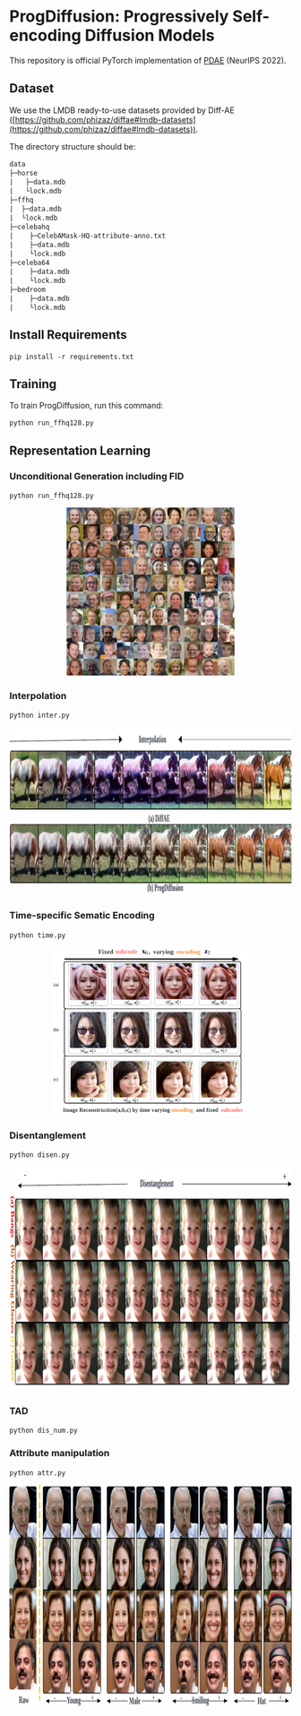 # ProgDiffusion: Progressively Self-encoding Diffusion Models

This repository is official PyTorch implementation of [PDAE](https://arxiv.org/abs/2212.12990) (NeurIPS 2022).



## Dataset

We use the LMDB ready-to-use datasets provided by Diff-AE ([https://github.com/phizaz/diffae#lmdb-datasets](https://github.com/phizaz/diffae#lmdb-datasets)).

The directory structure should be:

```
data
├─horse
|   ├─data.mdb
|   └lock.mdb
├─ffhq
|  ├─data.mdb
|  └lock.mdb
├─celebahq
|    ├─CelebAMask-HQ-attribute-anno.txt
|    ├─data.mdb
|    └lock.mdb
├─celeba64
|    ├─data.mdb
|    └lock.mdb
├─bedroom
|    ├─data.mdb
|    └lock.mdb
```


## Install Requirements
```
pip install -r requirements.txt
```



## Training

To train ProgDiffusion, run this command:

```
python run_ffhq128.py
```




## Representation Learning

### Unconditional Generation including FID

```
python run_ffhq128.py
```

<div align=center><img src="./gen.png" height="300"/></div>



### Interpolation


```
python inter.py
```

<div align=center><img src="./inter.png" height="300"/></div>

### Time-specific Sematic Encoding


```
python time.py
```

<div align=center><img src="./time.png" height="300"/></div>





### Disentanglement

```
python disen.py
```

<div align=center><img src="./disen.png" height="400"/></div>

### TAD
```
python dis_num.py
```

### Attribute manipulation

```
python attr.py
```

<div align=center><img src="./attr.png" height="400"/></div>